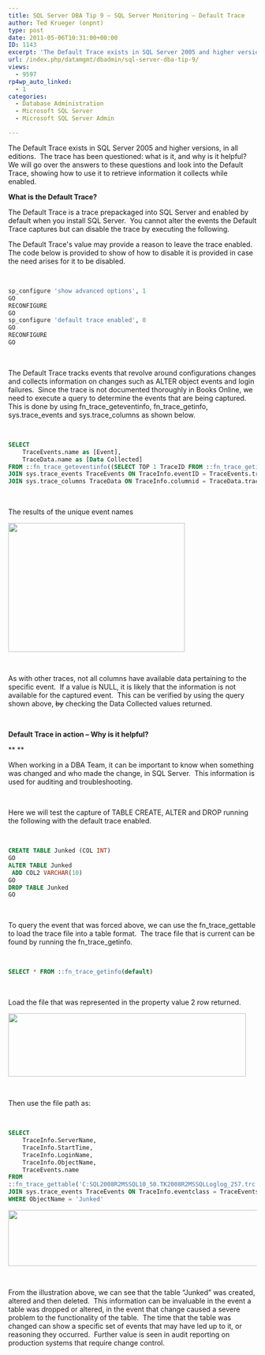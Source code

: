 ```yaml
---
title: SQL Server DBA Tip 9 – SQL Server Monitoring – Default Trace
author: Ted Krueger (onpnt)
type: post
date: 2011-05-06T10:31:00+00:00
ID: 1143
excerpt: 'The Default Trace exists in SQL Server 2005 and higher versions, in all editions.  The trace has been questioned: what is it, and why is it helpful?  We will go over the answers to these questions and look into the Default Trace, showing how to use it t&hellip;'
url: /index.php/datamgmt/dbadmin/sql-server-dba-tip-9/
views:
  - 9597
rp4wp_auto_linked:
  - 1
categories:
  - Database Administration
  - Microsoft SQL Server
  - Microsoft SQL Server Admin

---
```

The Default Trace exists in SQL Server 2005 and higher versions, in all editions.  The trace has been questioned: what is it, and why is it helpful?  We will go over the answers to these questions and look into the Default Trace, showing how to use it to retrieve information it collects while enabled.

**What is the Default Trace?**

The Default Trace is a trace prepackaged into SQL Server and enabled by default when you install SQL Server.  You cannot alter the events the Default Trace captures but can disable the trace by executing the following.

The Default Trace's value may provide a reason to leave the trace enabled.  The code below is provided to show of how to disable it is provided in case the need arises for it to be disabled.

 

```sql
sp_configure 'show advanced options', 1
GO
RECONFIGURE
GO
sp_configure 'default trace enabled', 0
GO
RECONFIGURE
GO
```

 

The Default Trace tracks events that revolve around configurations changes and collects information on changes such as ALTER object events and login failures.  Since the trace is not documented thoroughly in Books Online, we need to execute a query to determine the events that are being captured.  This is done by using fn\_trace\_geteventinfo, fn\_trace\_getinfo, sys.trace\_events and sys.trace\_columns as shown below.

 

```sql
SELECT 
	TraceEvents.name as [Event], 
	TraceData.name as [Data Collected]
FROM ::fn_trace_geteventinfo((SELECT TOP 1 TraceID FROM ::fn_trace_getinfo(default))) TraceInfo
JOIN sys.trace_events TraceEvents ON TraceInfo.eventID = TraceEvents.trace_event_id
JOIN sys.trace_columns TraceData ON TraceInfo.columnid = TraceData.trace_column_id
```

 

The results of the unique event names

<div class="image_block">
  <a href="/wp-content/uploads/blogs/DataMgmt/-46.png?mtime=1303838288"><img alt="" src="/wp-content/uploads/blogs/DataMgmt/-46.png?mtime=1303838288" width="358" height="261" /></a>
</div>

 

As with other traces, not all columns have available data pertaining to the specific event.  If a value is NULL, it is likely that the information is not available for the captured event.  This can be verified by using the query shown above, <span style="text-decoration: line-through;">by</span> checking the Data Collected values returned.

 

**Default Trace in action – Why is it helpful?**

** **

When working in a DBA Team, it can be important to know when something was changed and who made the change, in SQL Server.  This information is used for auditing and troubleshooting. 

 

Here we will test the capture of TABLE CREATE, ALTER and DROP running the following with the default trace enabled.

 

```sql
CREATE TABLE Junked (COL INT)
GO
ALTER TABLE Junked
 ADD COL2 VARCHAR(10)
GO
DROP TABLE Junked
GO
```

 

To query the event that was forced above, we can use the fn\_trace\_gettable to load the trace file into a table format.  The trace file that is current can be found by running the fn\_trace\_getinfo.

 

```sql
SELECT * FROM ::fn_trace_getinfo(default)
```

 

Load the file that was represented in the property value 2 row returned.

<div class="image_block">
  <a href="/wp-content/uploads/blogs/DataMgmt/-47.png?mtime=1303838288"><img alt="" src="/wp-content/uploads/blogs/DataMgmt/-47.png?mtime=1303838288" width="482" height="128" /></a>
</div>

 

Then use the file path as:

 

```sql
SELECT 
	TraceInfo.ServerName,
	TraceInfo.StartTime,
	TraceInfo.LoginName,
	TraceInfo.ObjectName,
	TraceEvents.name
FROM 
::fn_trace_gettable('C:SQL2008R2MSSQL10_50.TK2008R2MSSQLLoglog_257.trc',0) TraceInfo
JOIN sys.trace_events TraceEvents ON TraceInfo.eventclass = TraceEvents.trace_event_id
WHERE ObjectName = 'Junked'
```
<div class="image_block">
  <a href="/wp-content/uploads/blogs/DataMgmt/-49.png?mtime=1303838526"><img alt="" src="/wp-content/uploads/blogs/DataMgmt/-49.png?mtime=1303838526" width="529" height="113" /></a>
</div>

 

From the illustration above, we can see that the table “Junked” was created, altered and then deleted.  This information can be invaluable in the event a table was dropped or altered, in the event that change caused a severe problem to the functionality of the table.  The time that the table was changed can show a specific set of events that may have led up to it, or reasoning they occurred.  Further value is seen in audit reporting on production systems that require change control. 

 